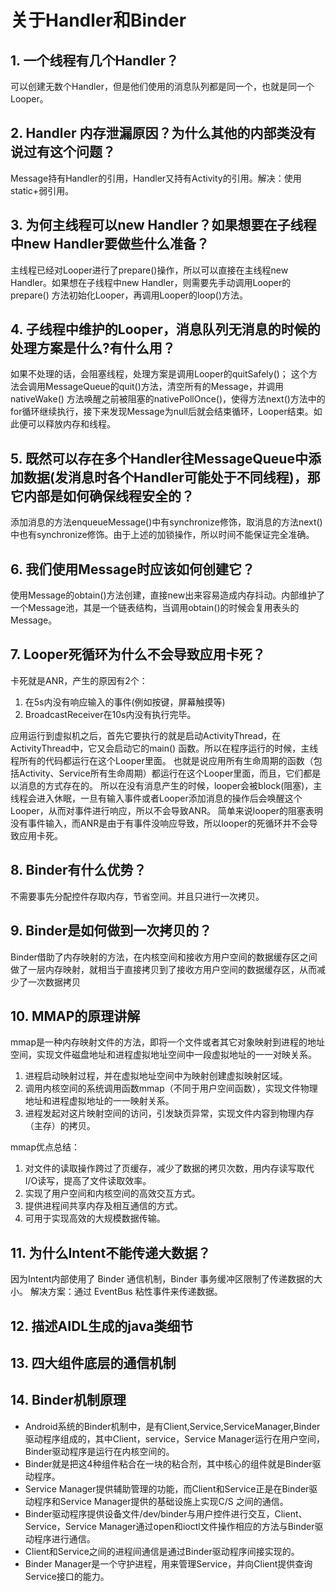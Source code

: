 # 关于Handler和Binder

## 1. 一个线程有几个Handler？

可以创建无数个Handler，但是他们使用的消息队列都是同一个，也就是同一个Looper。

## 2. Handler 内存泄漏原因？为什么其他的内部类没有说过有这个问题？

Message持有Handler的引用，Handler又持有Activity的引用。解决：使用static+弱引用。

## 3. 为何主线程可以new Handler？如果想要在子线程中new Handler要做些什么准备？

主线程已经对Looper进行了prepare()操作，所以可以直接在主线程new Handler。如果想在子线程中new Handler，则需要先手动调用Looper的prepare()
方法初始化Looper，再调用Looper的loop()方法。

## 4. 子线程中维护的Looper，消息队列无消息的时候的处理方案是什么?有什么用？

如果不处理的话，会阻塞线程，处理方案是调用Looper的quitSafely()； 这个方法会调用MessageQueue的quit()方法，清空所有的Message，并调用nativeWake()
方法唤醒之前被阻塞的nativePollOnce()，使得方法next()方法中的for循环继续执行，接下来发现Message为null后就会结束循环，Looper结束。如此便可以释放内存和线程。

## 5. 既然可以存在多个Handler往MessageQueue中添加数据(发消息时各个Handler可能处于不同线程)，那它内部是如何确保线程安全的？

添加消息的方法enqueueMessage()中有synchronize修饰，取消息的方法next()中也有synchronize修饰。由于上述的加锁操作，所以时间不能保证完全准确。

## 6. 我们使用Message时应该如何创建它？

使用Message的obtain()方法创建，直接new出来容易造成内存抖动。内部维护了一个Message池，其是一个链表结构，当调用obtain()的时候会复用表头的Message。

## 7. Looper死循环为什么不会导致应用卡死？

卡死就是ANR，产生的原因有2个：

1. 在5s内没有响应输入的事件(例如按键，屏幕触摸等)
2. BroadcastReceiver在10s内没有执行完毕。

应用运行到虚拟机之后，首先它要执行的就是启动ActivityThread，在ActivityThread中，它又会启动它的main()
函数。所以在程序运行的时候，主线程所有的代码都运行在这个Looper里面。
也就是说应用所有生命周期的函数（包括Activity、Service所有生命周期）都运行在这个Looper里面，而且，它们都是以消息的方式存在的。
所以在没有消息产生的时候，looper会被block(阻塞)，主线程会进入休眠，一旦有输入事件或者Looper添加消息的操作后会唤醒这个Looper，从而对事件进行响应，所以不会导致ANR。
简单来说looper的阻塞表明没有事件输入，而ANR是由于有事件没响应导致，所以looper的死循环并不会导致应用卡死。

## 8. Binder有什么优势？

不需要事先分配控件存取内存，节省空间。并且只进行一次拷贝。

## 9. Binder是如何做到一次拷贝的？

Binder借助了内存映射的方法，在内核空间和接收方用户空间的数据缓存区之间做了一层内存映射，就相当于直接拷贝到了接收方用户空间的数据缓存区，从而减少了一次数据拷贝

## 10. MMAP的原理讲解

mmap是一种内存映射文件的方法，即将一个文件或者其它对象映射到进程的地址空间，实现文件磁盘地址和进程虚拟地址空间中一段虚拟地址的一一对映关系。

1. 进程启动映射过程，并在虚拟地址空间中为映射创建虚拟映射区域。
2. 调用内核空间的系统调用函数mmap（不同于用户空间函数），实现文件物理地址和进程虚拟地址的一一映射关系。
3. 进程发起对这片映射空间的访问，引发缺页异常，实现文件内容到物理内存（主存）的拷贝。

mmap优点总结：

1. 对文件的读取操作跨过了页缓存，减少了数据的拷贝次数，用内存读写取代I/O读写，提高了文件读取效率。
2. 实现了用户空间和内核空间的高效交互方式。
3. 提供进程间共享内存及相互通信的方式。
4. 可用于实现高效的大规模数据传输。

## 11. 为什么Intent不能传递大数据？

因为Intent内部使用了 Binder 通信机制，Binder 事务缓冲区限制了传递数据的大小。 解决方案：通过 EventBus 粘性事件来传递数据。

## 12. 描述AIDL生成的java类细节

## 13. 四大组件底层的通信机制

## 14. Binder机制原理

* Android系统的Binder机制中，是有Client,Service,ServiceManager,Binder驱动程序组成的，其中Client，service，Service
  Manager运行在用户空间，Binder驱动程序是运行在内核空间的。
* Binder就是把这4种组件粘合在一块的粘合剂，其中核心的组件就是Binder驱动程序。
* Service Manager提供辅助管理的功能，而Client和Service正是在Binder驱动程序和Service Manager提供的基础设施上实现C/S 之间的通信。
* Binder驱动程序提供设备文件/dev/binder与用户控件进行交互，Client、Service，Service
  Manager通过open和ioctl文件操作相应的方法与Binder驱动程序进行通信。
* Client和Service之间的进程间通信是通过Binder驱动程序间接实现的。
* Binder Manager是一个守护进程，用来管理Service，并向Client提供查询Service接口的能力。
